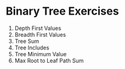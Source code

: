 # Binary Tree Exercises

1. Depth First Values
2. Breadth First Values
3. Tree Sum
4. Tree Includes
5. Tree Minimum Value
6. Max Root to Leaf Path Sum
